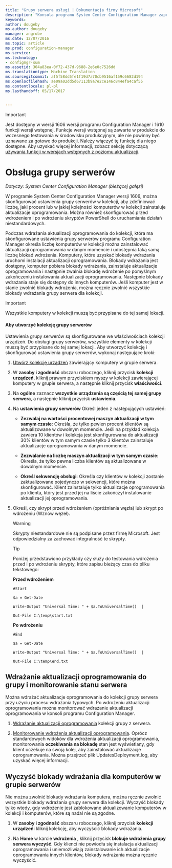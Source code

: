 ```yaml
---
title: "Grupy serwera usługi | Dokumentacja firmy Microsoft"
description: "Konsola programu System Center Configuration Manager zapewnia alertów i stany do monitorowania zgodności i aktualizacji."
keywords: 
author: dougeby
ms.author: dougeby
manager: angrobe
ms.date: 12/07/2016
ms.topic: article
ms.prod: configuration-manager
ms.service: 
ms.technology:
- configmgr-sum
ms.assetid: 304a83ea-0f72-437d-9688-2e6e0c7526dd
ms.translationtype: Machine Translation
ms.sourcegitcommit: af5f58dd5fe1f19d7a70cb9516af159c6682d194
ms.openlocfilehash: ae09a02dd5d67113b9a7e2ce146c844efa4caf55
ms.contentlocale: pl-pl
ms.lasthandoff: 05/17/2017


---
```

>[!IMPORTANT]
>Jest dostępny w wersji 1606 wersji programu Configuration Manager i 1610 funkcji wersji wstępnej. Funkcje wersji wstępnej są zawarte w produkcie do wczesnego testowania w środowisku produkcyjnym, ale nie powinny być uznawane za gotowe do produkcji. Należy włączyć tę funkcję dla niego dostępne. Aby uzyskać więcej informacji, zobacz sekcję dotyczącą [używania funkcji w wersjach wstępnych z poziomu aktualizacji](https://docs.microsoft.com/sccm/core/servers/manage/install-in-console-updates#bkmk_prerelease).


# <a name="service-a-server-group"></a>Obsługa grupy serwerów

*Dotyczy: System Center Configuration Manager (bieżącej gałęzi)*

W programie System Center Configuration Manager wersji 1606, można skonfigurować ustawienia grupy serwerów w kolekcji, aby zdefiniować liczbę, jaki procent lub w jakiej kolejności komputerów w kolekcji zainstaluje aktualizacje oprogramowania. Można również skonfigurować przed wdrożeniem i po wdrożeniu skryptów PowerShell do uruchamiania działań niestandardowych.

Podczas wdrażania aktualizacji oprogramowania do kolekcji, która ma skonfigurowane ustawienia grupy serwerów programu Configuration Manager określa liczbę komputerów w kolekcji można zainstalować aktualizacji oprogramowania w danym momencie i udostępnia taką samą liczbę blokad wdrożenia. Komputery, które uzyskać blokady wdrażania uruchomi instalacji aktualizacji oprogramowania. Blokady wdrażania jest dostępny, komputer pobiera blokady wdrażania, zainstaluje aktualizacje oprogramowania i następnie zwalnia blokadę wdrożenie po pomyślnym zakończeniu instalowania aktualizacji oprogramowania. Następnie blokady wdrażania staje się dostępny do innych komputerów. Jeśli komputer jest w stanie zwolnić blokady wdrożenia, można ręcznie zwolnić wszystkie blokady wdrażania grupy serwera dla kolekcji.

>[!IMPORTANT]
>Wszystkie komputery w kolekcji muszą być przypisane do tej samej lokacji.

#### <a name="to-create-a-collection-for-a-server-group"></a>Aby utworzyć kolekcję grupy serwerów  
Ustawienia grupy serwerów są skonfigurowane we właściwościach kolekcji urządzeń. Do obsługi grupy serwerów, wszystkie elementy w kolekcji muszą być przypisane do tej samej lokacji. Aby utworzyć kolekcję i skonfigurować ustawienia grupy serwerów, wykonaj następujące kroki:
1.  [Utwórz kolekcję urządzeń](../../core/clients/manage/collections/create-collections.md) zawierający komputery w grupie serwera.  

2.  W **zasoby i zgodność** obszaru roboczego, kliknij przycisk **kolekcji urządzeń**, kliknij prawym przyciskiem myszy w kolekcji zawierającej komputery w grupie serwera, a następnie kliknij przycisk **właściwości**.  

3.  Na **ogólne** zaznacz **wszystkie urządzenia są częścią tej samej grupy serwera**, a następnie kliknij przycisk **ustawienia**.  

4.  Na **ustawienia grupy serwerów** Określ jeden z następujących ustawień:  

    -   **Zezwalaj na wartości procentowej maszyn aktualizacji w tym samym czasie**: Określa, że tylko pewien procent klientów są aktualizowane w dowolnym momencie. Jeśli na przykład kolekcja zawiera 10 klientów i kolekcja jest skonfigurowana do aktualizacji 30% klientów w tym samym czasie tylko 3 klientów zainstaluje aktualizacje oprogramowania w danym momencie.  

    -   **Zezwalanie na liczbę maszyn aktualizacji w tym samym czasie**: Określa, że tylko pewna liczba klientów są aktualizowane w dowolnym momencie.  

    -   **Określ sekwencję obsługi**: Określa czy klientów w kolekcji zostanie zaktualizowane pojedynczo w sekwencji, które można skonfigurować. Klient zainstaluje tylko aktualizacje oprogramowania po klienta, który jest przed jej na liście zakończył instalowanie aktualizacji jej oprogramowania.  

5.  Określ, czy skrypt przed wdrożeniem (opróżniania węzła) lub skrypt po wdrożeniu (Wznów węzeł).  

    > [!WARNING]
    > Skrypty niestandardowe nie są podpisane przez firmę Microsoft. Jest odpowiedzialny za zachować integralność te skrypty.

    > [!TIP]  
    > Poniżej przedstawiono przykłady czy służy do testowania wdrożenia przed i po wdrożeniu skrypty, które zapisu bieżący czas do pliku tekstowego:  
    >   
    >  **Przed wdrożeniem**  
    >   
    >  `#Start`  
    >   
    >  `$a = Get-Date`  
    >   
    >  `Write-Output "Universal Time: " + $a.ToUniversalTime()  |`  
    >   
    >  `Out-File C:\temp\start.txt`  
    >   
    >  **Po wdrożeniu**  
    >   
    >  `#End`  
    >   
    >  `$a = Get-Date`  
    >   
    >  `Write-Output "Universal Time: " + $a.ToUniversalTime()  |`  
    >   
    >  `Out-File C:\temp\end.txt`  

## <a name="deploy-software-updates-to-the-server-group-and-monitor-status"></a>Wdrażanie aktualizacji oprogramowania do grupy i monitorowanie stanu serwera  
Można wdrażać aktualizacje oprogramowania do kolekcji grupy serwera przy użyciu procesu wdrażania typowych. Po wdrożeniu aktualizacji oprogramowania można monitorować wdrażanie aktualizacji oprogramowania w konsoli programu Configuration Manager.
1.  [Wdrażanie aktualizacji oprogramowania](manually-deploy-software-updates.md) kolekcji grupy z serwera.   

2.  [Monitorowanie wdrożenia aktualizacji oprogramowania](monitor-software-updates.md). Oprócz standardowych widoków dla wdrożenia aktualizacji oprogramowania, monitorowania **oczekiwania na blokadę** stan jest wyświetlany, gdy klient oczekuje na swoją kolej, aby zainstalować aktualizacje oprogramowania. Można przejrzeć plik UpdatesDeployment.log, aby uzyskać więcej informacji.


## <a name="clear-the-deployment-locks-for-computers-in-a-server-group"></a>Wyczyść blokady wdrażania dla komputerów w grupie serwerów  
Nie można zwolnić blokady wdrażania komputera, można ręcznie zwolnić wszystkie blokady wdrażania grupy serwera dla kolekcji. Wyczyść blokady tylko wtedy, gdy wdrożenie jest zablokowane aktualizowanie komputerów w kolekcji i komputerów, które są nadal nie są zgodne.  
1.  W **zasoby i zgodność** obszaru roboczego, kliknij przycisk **kolekcji urządzeń**i kliknij kolekcję, aby wyczyścić blokady wdrażania.  

2.  Na **Home** w karcie **wdrożenia** , kliknij przycisk **blokuje wdrożenia grupy serwera wyczyść**. Gdy klienci nie powiodła się instalacja aktualizacji oprogramowania i uniemożliwiają zainstalowanie ich aktualizacje oprogramowania innych klientów, blokady wdrażania można ręcznie wyczyścić.  

